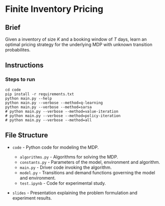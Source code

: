 # Finite Inventory Pricing

## Brief

Given a inventory of size $K$ and a booking window of $T$ days, learn an optimal pricing strategy for the underlying MDP with unknown transition probabilites.

## Instructions

### Steps to run

```shell
cd code
pip install -r requirements.txt
python main.py --help
python main.py --verbose --method=q-learning
python main.py --verbose --method=sarsa
# python main.py --verbose --method=value-iteration
# python main.py --verbose --method=policy-iteration
# python main.py --verbose --method=all
```

## File Structure

- ``code`` - Python code for modeling the MDP.
    - ``algorithms.py`` - Algorithms for solving the MDP.
    - ``constants.py`` - Parameters of the model, environment and algorithm.
    - ``main.py`` - Driver code invoking the algorithm.
    - ``model.py`` - Transitions and demand functions governing the model and environment.
    - ``test.ipynb`` - Code for experimental study.

- ``slides`` - Presentation explaining the problem formulation and experiment results.
